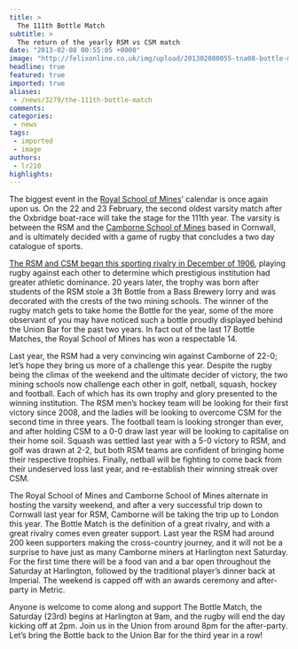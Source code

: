 ```yaml
---
title: >
  The 111th Bottle Match
subtitle: >
  The return of the yearly RSM vs CSM match
date: "2013-02-08 00:55:05 +0000"
image: "http://felixonline.co.uk/img/upload/201302080055-tna08-bottle-match-picture.jpg"
headline: true
featured: true
imported: true
aliases:
 - /news/3279/the-111th-bottle-match
comments:
categories:
 - news
tags:
 - imported
 - image
authors:
 - lr210
highlights:
---
```


The biggest event in the [Royal School of Mines](https://www.union.ic.ac.uk/rsm/exec/)’ calendar is once again upon us. On the 22 and 23 February, the second oldest varsity match after the Oxbridge boat-race will take the stage for the 111th year. The varsity is between the RSM and the [Camborne School of Mines](http://emps.exeter.ac.uk/csm/) based in Cornwall, and is ultimately decided with a game of rugby that concludes a two day catalogue of sports.

[The RSM and CSM began this sporting rivalry in December of 1906](http://en.wikipedia.org/wiki/Bottle_match), playing rugby against each other to determine which prestigious institution had greater athletic dominance. 20 years later, the trophy was born after students of the RSM stole a 3ft Bottle from a Bass Brewery lorry and was decorated with the crests of the two mining schools. The winner of the rugby match gets to take home the Bottle for the year, some of the more observant of you may have noticed such a bottle proudly displayed behind the Union Bar for the past two years. In fact out of the last 17 Bottle Matches, the Royal School of Mines has won a respectable 14.

Last year, the RSM had a very convincing win against Camborne of 22-0; let’s hope they bring us more of a challenge this year. Despite the rugby being the climax of the weekend and the ultimate decider of victory, the two mining schools now challenge each other in golf, netball, squash, hockey and football. Each of which has its own trophy and glory presented to the winning institution. The RSM men’s hockey team will be looking for their first victory since 2008, and the ladies will be looking to overcome CSM for the second time in three years. The football team is looking stronger than ever, and after holding CSM to a 0-0 draw last year will be looking to capitalise on their home soil. Squash was settled last year with a 5-0 victory to RSM, and golf was drawn at 2-2, but both RSM teams are confident of bringing home their respective trophies. Finally, netball will be fighting to come back from their undeserved loss last year, and re-establish their winning streak over CSM.

The Royal School of Mines and Camborne School of Mines alternate in hosting the varsity weekend, and after a very successful trip down to Cornwall last year for RSM, Camborne will be taking the trip up to London this year. The Bottle Match is the definition of a great rivalry, and with a great rivalry comes even greater support. Last year the RSM had around 200 keen supporters making the cross-country journey, and it will not be a surprise to have just as many Camborne miners at Harlington next Saturday. For the first time there will be a food van and a bar open throughout the Saturday at Harlington, followed by the traditional player’s dinner back at Imperial. The weekend is capped off with an awards ceremony and after-party in Metric.

Anyone is welcome to come along and support The Bottle Match, the Saturday (23rd) begins at Harlington at 9am, and the rugby will end the day kicking off at 2pm. Join us in the Union from around 8pm for the after-party. Let’s bring the Bottle back to the Union Bar for the third year in a row!

